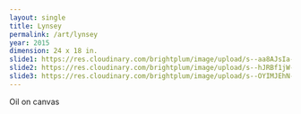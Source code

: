 ```yaml
---
layout: single
title: Lynsey
permalink: /art/lynsey
year: 2015
dimension: 24 x 18 in.
slide1: https://res.cloudinary.com/brightplum/image/upload/s--aa8AJsIa--/c_scale,q_jpegmini,w_800/v1493571545/ashleyjan/Lynsey_yi7weu.jpg
slide2: https://res.cloudinary.com/brightplum/image/upload/s--hJRBf1jW--/c_scale,w_800/t_cropcenter1200x600/v1493571538/ashleyjan/Lynsey_clavical_ekrodk.jpg
slide3: https://res.cloudinary.com/brightplum/image/upload/s--OYIMJEhN--/c_scale,w_800/c_crop,g_center/v1493571541/ashleyjan/Lynsey_left_side_bf3xig.jpg
---
```


Oil on canvas

